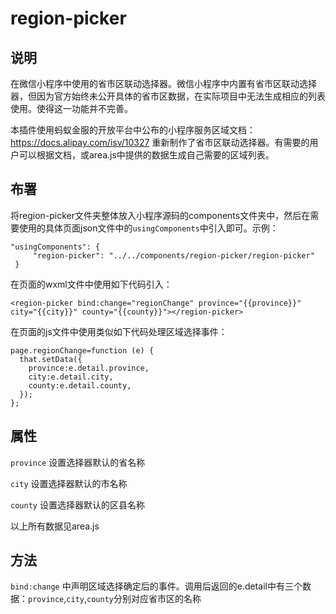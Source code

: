 # region-picker

## 说明

在微信小程序中使用的省市区联动选择器。微信小程序中内置有省市区联动选择器，但因为官方始终未公开具体的省市区数据，在实际项目中无法生成相应的列表使用。使得这一功能并不完善。

本插件使用蚂蚁金服的开放平台中公布的小程序服务区域文档：https://docs.alipay.com/isv/10327 重新制作了省市区联动选择器。有需要的用户可以根据文档，或area.js中提供的数据生成自己需要的区域列表。

## 布署

将region-picker文件夹整体放入小程序源码的components文件夹中，然后在需要使用的具体页面json文件中的`usingComponents`中引入即可。示例：

    "usingComponents": {
         "region-picker": "../../components/region-picker/region-picker"
     }

在页面的wxml文件中使用如下代码引入：

    <region-picker bind:change="regionChange" province="{{province}}" city="{{city}}" county="{{county}}"></region-picker>

在页面的js文件中使用类似如下代码处理区域选择事件： 

    page.regionChange=function (e) {
      that.setData({
        province:e.detail.province,
        city:e.detail.city,
        county:e.detail.county,
      });
    };

## 属性

`province` 设置选择器默认的省名称

`city` 设置选择器默认的市名称

`county` 设置选择器默认的区县名称

以上所有数据见area.js

## 方法

`bind:change` 中声明区域选择确定后的事件。调用后返回的e.detail中有三个数据：`province`,`city`,`county`分别对应省市区的名称
